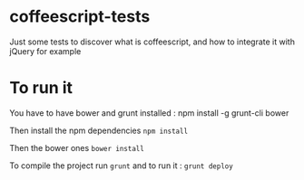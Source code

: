 # coffeescript-tests
Just some tests to discover what is coffeescript, and 
how to integrate it with jQuery for example

# To run it
You have to have bower and grunt installed :
    npm install -g grunt-cli bower

Then install the npm dependencies `npm install`

Then the bower ones `bower install`

To compile the project run `grunt` and to run it : `grunt deploy`
